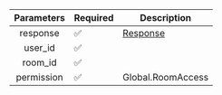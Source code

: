 | Parameters | Required           | Description             |
|:----------:|--------------------|-------------------------|
|  response  | :white_check_mark: | [Response](Response.md) |
|  user_id   | :white_check_mark: |                         |
|  room_id   | :white_check_mark: |                         |
| permission | :white_check_mark: | Global.RoomAccess       |
